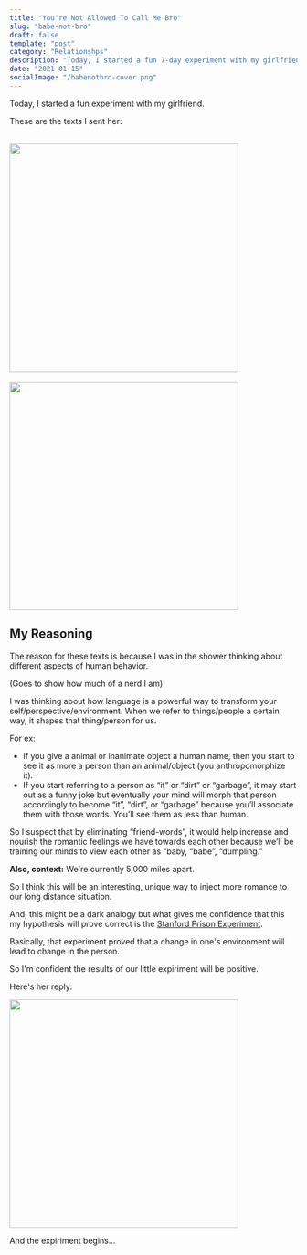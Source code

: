 ```yaml
---
title: "You're Not Allowed To Call Me Bro"
slug: "babe-not-bro"
draft: false
template: "post"
category: "Relationshps"
description: "Today, I started a fun 7-day experiment with my girlfriend."
date: "2021-01-15"
socialImage: "/babenotbro-cover.png"
---
```


Today, I started a fun experiment with my girlfriend.

These are the texts I sent her:

<br />
<img src="/babenotbro.jpeg" alt="" border="0" width="400">

<br />

<br />
<img src="/babenotbro2.jpeg" alt="" border="0" width="400">

<br />

## My Reasoning

The reason for these texts is because I was in the shower thinking about different aspects of human behavior.

(Goes to show how much of a nerd I am)

I was thinking about how language is a powerful way to transform your self/perspective/environment. When we refer to things/people a certain way, it shapes that thing/person for us.

For ex:

- If you give a animal or inanimate object a human name, then you start to see it as more a person than an animal/object (you anthropomorphize it).
- If you start referring to a person as “it” or “dirt” or “garbage”, it may start out as a funny joke but eventually your mind will morph that person accordingly to become “it”, “dirt”, or “garbage” because you’ll associate them with those words. You’ll see them as less than human.

So I suspect that by eliminating “friend-words”, it would help increase and nourish the romantic feelings we have towards each other because we’ll be training our minds to view each other as “baby, “babe”, “dumpling.”

**Also, context:** We're currently 5,000 miles apart.

So I think this will be an interesting, unique way to inject more romance to our long distance situation.

And, this might be a dark analogy but what gives me confidence that this my hypothesis will prove correct is the [Stanford Prison Experiment](https://www.simplypsychology.org/zimbardo.html).

Basically, that experiment proved that a change in one's environment will lead to change in the person.

So I'm confident the results of our little expiriment will be positive.

Here's her reply:

<img src="/babenotbro3.jpg" alt="" border="0" width="400">

<br />

And the expiriment begins...

<br />

